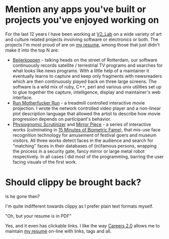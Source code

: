# Mention any apps you've built or projects you've enjoyed working on

For the last 12 years I have been working at [V2\_Lab][1.1] on a wide
variety of art and culture related projects involving software or
electronics or both. The projects I'm most proud of are on [my
resume][2.2], among those that just didn't make it into the top N are:

 * [Beijerkoppen][1.2] - talking heads on the street of Rotterdam, our
   software continuously records satellite / terrestrial TV programs and
   searches for what looks like news programs. With a little help of a
   maintainer it eventually learns to capture and keep only fragments with
   newsreaders which are then continuously played back on three large
   screens. The software is a wild mix of ruby, C++, perl and various
   unix utilities set up to glue together the capture, intelligence,
   display and maintainer's web interface.
 * [Run Motherfucker Run][1.3] - a treadmill controlled interactive
   movie projection. I wrote the network controlled video player and a
   non-linear plot description language that allowed the artist to
   describe how movie progression depends on participant's behavior.
 * [Physiognomic Scrutinizer][1.4] and [Mirror Piece][1.5] - a series of
   interactive works (culminating in [15 Minutes of Biometric Fame][1.6]),
   that mis-use face recognition technology for amusement of festival
   goers and museum visitors. All three works detect faces in the
   audience and search for "matching" faces in their databases of
   (in)famous persons, wrapping the process in a security gate, fancy
   mirror or large metal robot respectively. In all cases I did most of
   the programming, barring the user facing visuals of the first work.

[1.1]: http://www.v2.nl/lab/projects
[1.2]: https://vimeo.com/43525076
[1.3]: https://vimeo.com/20672690
[1.4]: https://vimeo.com/21460350
[1.5]: https://vimeo.com/21229526
[1.6]: https://vimeo.com/28238132

# Should clippy be brought back?

Is he gone then?

I'm quite indifferent towards clippy as I prefer plain text formats
myself.

"Oh, but your resume is in PDF"

Yes, and it even has clickable links. I like the way [Careers 2.0][2.1]
allows me to maintain [my resume][2.2] on-line with links, tags and all.

[2.1]: http://careers.stackoverflow.com/
[2.2]: http://careers.stackoverflow.com/cv/employer/107109
